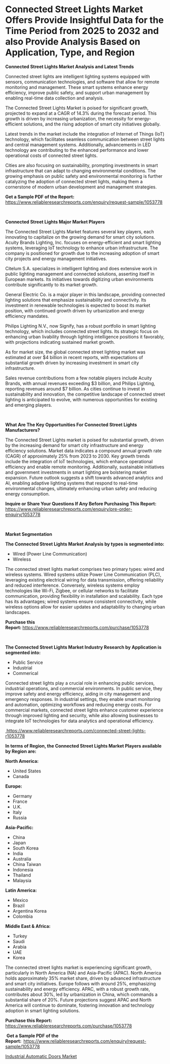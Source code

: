 <p><h1>Connected Street Lights Market Offers Provide Insightful Data for the Time Period from 2025 to 2032 and also Provide Analysis Based on Application, Type, and Region</h1></p><p><strong>Connected Street Lights Market Analysis and Latest Trends</strong></p>
<p><p>Connected street lights are intelligent lighting systems equipped with sensors, communication technologies, and software that allow for remote monitoring and management. These smart systems enhance energy efficiency, improve public safety, and support urban management by enabling real-time data collection and analysis. </p><p>The Connected Street Lights Market is poised for significant growth, projected to expand at a CAGR of 14.3% during the forecast period. This growth is driven by increasing urbanization, the necessity for energy-efficient solutions, and the rising adoption of smart city initiatives globally. </p><p>Latest trends in the market include the integration of Internet of Things (IoT) technology, which facilitates seamless communication between street lights and central management systems. Additionally, advancements in LED technology are contributing to the enhanced performance and lower operational costs of connected street lights. </p><p>Cities are also focusing on sustainability, prompting investments in smart infrastructure that can adapt to changing environmental conditions. The growing emphasis on public safety and environmental monitoring is further catalyzing the adoption of connected street lights, making them a cornerstone of modern urban development and management strategies.</p></p>
<p><strong>Get a Sample PDF of the Report:&nbsp;</strong> <a href="https://www.reliableresearchreports.com/enquiry/request-sample/1053778?utm_campaign=2116&utm_medium=2&utm_source=Github&utm_content=ia&utm_term=06022025&utm_id=connected-street-lights">https://www.reliableresearchreports.com/enquiry/request-sample/1053778</a></p>
<p>&nbsp;</p>
<p><strong>Connected Street Lights Major Market Players</strong></p>
<p><p>The Connected Street Lights Market features several key players, each innovating to capitalize on the growing demand for smart city solutions. Acuity Brands Lighting, Inc. focuses on energy-efficient and smart lighting systems, leveraging IoT technology to enhance urban infrastructure. The company is positioned for growth due to the increasing adoption of smart city projects and energy management initiatives.</p><p>Citelum S.A. specializes in intelligent lighting and does extensive work in public lighting management and connected solutions, asserting itself in European markets. Its initiatives towards digitizing urban environments contribute significantly to its market growth. </p><p>General Electric Co. is a major player in this landscape, providing connected lighting solutions that emphasize sustainability and connectivity. Its investment in renewable technologies is expected to boost its market position, with continued growth driven by urbanization and energy efficiency mandates.</p><p>Philips Lighting N.V., now Signify, has a robust portfolio in smart lighting technology, which includes connected street lights. Its strategic focus on enhancing urban livability through lighting intelligence positions it favorably, with projections indicating sustained market growth.</p><p>As for market size, the global connected street lighting market was estimated at over $4 billion in recent reports, with expectations of substantial growth driven by increasing investment in smart city infrastructure. </p><p>Sales revenue contributions from a few notable players include Acuity Brands, with annual revenues exceeding $3 billion, and Philips Lighting, reporting revenues around $7 billion. As cities continue to invest in sustainability and innovation, the competitive landscape of connected street lighting is anticipated to evolve, with numerous opportunities for existing and emerging players.</p></p>
<p>&nbsp;</p>
<p><strong>What Are The Key Opportunities For Connected Street Lights Manufacturers?</strong></p>
<p><p>The Connected Street Lights market is poised for substantial growth, driven by the increasing demand for smart city infrastructure and energy efficiency solutions. Market data indicates a compound annual growth rate (CAGR) of approximately 25% from 2023 to 2030. Key growth trends include the integration of IoT technologies, which enhance operational efficiency and enable remote monitoring. Additionally, sustainable initiatives and government investments in smart lighting are bolstering market expansion. Future outlook suggests a shift towards advanced analytics and AI, enabling adaptive lighting systems that respond to real-time environmental changes, ultimately enhancing urban safety and reducing energy consumption.</p></p>
<p><strong>Inquire or Share Your Questions If Any Before Purchasing This Report:</strong> <a href="https://www.reliableresearchreports.com/enquiry/pre-order-enquiry/1053778?utm_campaign=2116&utm_medium=2&utm_source=Github&utm_content=ia&utm_term=06022025&utm_id=connected-street-lights">https://www.reliableresearchreports.com/enquiry/pre-order-enquiry/1053778</a></p>
<p>&nbsp;</p>
<p><strong>Market Segmentation</strong></p>
<p><strong>The Connected Street Lights Market Analysis by types is segmented into:</strong></p>
<p><ul><li>Wired (Power Line Communication)</li><li>Wireless</li></ul></p>
<p><p>The connected street lights market comprises two primary types: wired and wireless systems. Wired systems utilize Power Line Communication (PLC), leveraging existing electrical wiring for data transmission, offering reliability and reduced interference. Conversely, wireless systems employ technologies like Wi-Fi, Zigbee, or cellular networks to facilitate communication, providing flexibility in installation and scalability. Each type has its advantages; wired systems ensure consistent connectivity, while wireless options allow for easier updates and adaptability to changing urban landscapes.</p></p>
<p><strong>Purchase this Report:&nbsp;</strong><a href="https://www.reliableresearchreports.com/purchase/1053778?utm_campaign=2116&utm_medium=2&utm_source=Github&utm_content=ia&utm_term=06022025&utm_id=connected-street-lights">https://www.reliableresearchreports.com/purchase/1053778</a></p>
<p>&nbsp;</p>
<p><strong>The Connected Street Lights Market Industry Research by Application is segmented into:</strong></p>
<p><ul><li>Public Service</li><li>Industrial</li><li>Commerical</li></ul></p>
<p><p>Connected street lights play a crucial role in enhancing public services, industrial operations, and commercial environments. In public service, they improve safety and energy efficiency, aiding in city management and emergency responses. In industrial settings, they enable smart monitoring and automation, optimizing workflows and reducing energy costs. For commercial markets, connected street lights enhance customer experience through improved lighting and security, while also allowing businesses to integrate IoT technologies for data analytics and operational efficiency.</p></p>
<p><a href="https://www.reliableresearchreports.com/connected-street-lights-r1053778?utm_campaign=2116&utm_medium=2&utm_source=Github&utm_content=ia&utm_term=06022025&utm_id=connected-street-lights">&nbsp;https://www.reliableresearchreports.com/connected-street-lights-r1053778</a></p>
<p><strong>In terms of Region, the Connected Street Lights Market Players available by Region are:</strong></p>
<p>
    <p> <strong> North America: </strong>
        <ul>
            <li>United States</li>
            <li>Canada</li>
        </ul>
        </p> 
    <p> <strong> Europe: </strong>
        <ul>
            <li>Germany</li>
            <li>France</li>
            <li>U.K.</li>
            <li>Italy</li>
            <li>Russia</li>
        </ul>
        </p> 
    <p> <strong> Asia-Pacific: </strong>
        <ul>
            <li>China</li>
            <li>Japan</li>
            <li>South Korea</li>
            <li>India</li>
            <li>Australia</li>
            <li>China Taiwan</li>
            <li>Indonesia</li>
            <li>Thailand</li>
            <li>Malaysia</li>
        </ul>
        </p> 
    <p> <strong> Latin America: </strong>
        <ul>
            <li>Mexico</li>
            <li>Brazil</li>
            <li>Argentina Korea</li>
            <li>Colombia</li>
        </ul>
        </p> 
    <p> <strong> Middle East & Africa: </strong>
        <ul>
            <li>Turkey</li>
            <li>Saudi</li>
            <li>Arabia</li>
            <li>UAE</li>
            <li>Korea</li>
        </ul>
    </p>
    </p>
<p><p>The connected street lights market is experiencing significant growth, particularly in North America (NA) and Asia-Pacific (APAC). North America holds approximately 35% market share, driven by advanced infrastructure and smart city initiatives. Europe follows with around 25%, emphasizing sustainability and energy efficiency. APAC, with a robust growth rate, contributes about 30%, led by urbanization in China, which commands a substantial share of 20%. Future projections suggest APAC and North America will continue to dominate, fostering innovation and technology adoption in smart lighting solutions.</p></p>
<p><strong>Purchase this Report: </strong><a href="https://www.reliableresearchreports.com/purchase/1053778?utm_campaign=2116&utm_medium=2&utm_source=Github&utm_content=ia&utm_term=06022025&utm_id=connected-street-lights">https://www.reliableresearchreports.com/purchase/1053778</a></p>
<p>&nbsp;<strong>Get a Sample PDF of the Report:&nbsp;&nbsp;</strong><a href="https://www.reliableresearchreports.com/enquiry/request-sample/1053778?utm_campaign=2116&utm_medium=2&utm_source=Github&utm_content=ia&utm_term=06022025&utm_id=connected-street-lights">https://www.reliableresearchreports.com/enquiry/request-sample/1053778</a></p>
<p><strong></strong></p>
<p><p><a href="https://github.com/arionmp/Market-Research-Report-List-5/blob/main/industrial-automatic-doors-market.md?utm_campaign=2116&utm_medium=2&utm_source=Github&utm_content=ia&utm_term=06022025&utm_id=connected-street-lights">Industrial Automatic Doors Market</a></p></p>